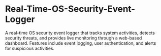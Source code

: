 # Real-Time-OS-Security-Event-Logger
A real-time OS security event logger that tracks system activities, detects security threats, and provides live monitoring through a web-based dashboard. Features include event logging, user authentication, and alerts for suspicious activities.
